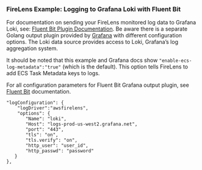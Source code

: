 ### FireLens Example: Logging to Grafana Loki with Fluent Bit

For documentation on sending your FireLens monitored log data to Grafana Loki, see: [Fluent Bit Plugin Documentation](https://docs.fluentbit.io/manual/v/1.9-pre/pipeline/outputs/loki). Be aware there is a separate Golang output plugin provided by [Grafana](https://grafana.com/docs/loki/latest/clients/fluentbit/) with different configuration options. The Loki data source provides access to Loki, Grafana’s log aggregation system.

It should be noted that this example and Grafana docs show `"enable-ecs-log-metadata":"true"` (which is the default). This option tells FireLens to add ECS Task Metadata keys to logs.  

For all configuration parameters for Fluent Bit Grafana output plugin, see [Fluent Bit](https://docs.fluentbit.io/manual/v/1.9-pre/pipeline/outputs/loki) documentation.

```
"logConfiguration": {
	"logDriver":"awsfirelens",
	"options": {
	   "Name": "loki",
	   "Host": "logs-prod-us-west2.grafana.net",
	   "port": "443",
	   "tls": "on",
	   "tls.verify": "on",
	   "http_user": "user_id",
	   "http_passwd": "password"
   }
},
```